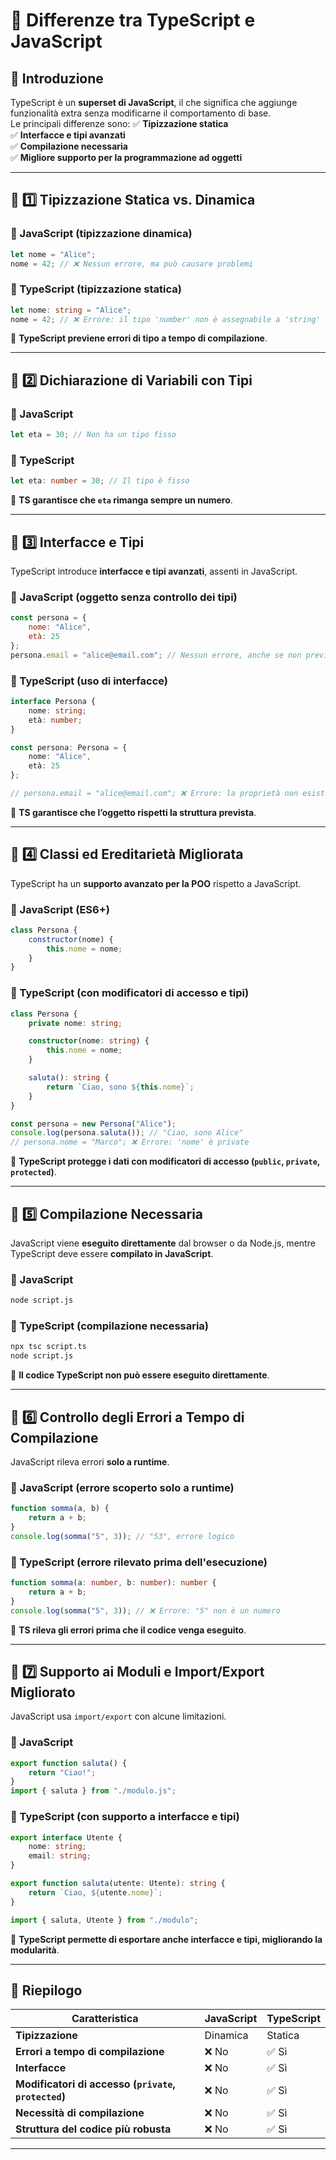 # 📌 Differenze tra TypeScript e JavaScript

## 🎯 Introduzione
TypeScript è un **superset di JavaScript**, il che significa che aggiunge funzionalità extra senza modificarne il comportamento di base.  
Le principali differenze sono:
✅ **Tipizzazione statica**  
✅ **Interfacce e tipi avanzati**  
✅ **Compilazione necessaria**  
✅ **Migliore supporto per la programmazione ad oggetti**  

---

## 📌 1️⃣ Tipizzazione Statica vs. Dinamica
### 🔹 JavaScript (tipizzazione dinamica)
```js
let nome = "Alice";
nome = 42; // ❌ Nessun errore, ma può causare problemi
````

### 🔹 TypeScript (tipizzazione statica)

```ts
let nome: string = "Alice";
nome = 42; // ❌ Errore: il tipo 'number' non è assegnabile a 'string'
```

📌 **TypeScript previene errori di tipo a tempo di compilazione**.

---

## 📌 2️⃣ Dichiarazione di Variabili con Tipi

### 🔹 JavaScript

```js
let eta = 30; // Non ha un tipo fisso
```

### 🔹 TypeScript

```ts
let eta: number = 30; // Il tipo è fisso
```

📌 **TS garantisce che `eta` rimanga sempre un numero**.

---

## 📌 3️⃣ Interfacce e Tipi

TypeScript introduce **interfacce e tipi avanzati**, assenti in JavaScript.

### 🔹 JavaScript (oggetto senza controllo dei tipi)

```js
const persona = {
    nome: "Alice",
    età: 25
};
persona.email = "alice@email.com"; // Nessun errore, anche se non previsto
```

### 🔹 TypeScript (uso di interfacce)

```ts
interface Persona {
    nome: string;
    età: number;
}

const persona: Persona = {
    nome: "Alice",
    età: 25
};

// persona.email = "alice@email.com"; ❌ Errore: la proprietà non esiste nell'interfaccia
```

📌 **TS garantisce che l’oggetto rispetti la struttura prevista**.

---

## 📌 4️⃣ Classi ed Ereditarietà Migliorata

TypeScript ha un **supporto avanzato per la POO** rispetto a JavaScript.

### 🔹 JavaScript (ES6+)

```js
class Persona {
    constructor(nome) {
        this.nome = nome;
    }
}
```

### 🔹 TypeScript (con modificatori di accesso e tipi)

```ts
class Persona {
    private nome: string;

    constructor(nome: string) {
        this.nome = nome;
    }

    saluta(): string {
        return `Ciao, sono ${this.nome}`;
    }
}

const persona = new Persona("Alice");
console.log(persona.saluta()); // "Ciao, sono Alice"
// persona.nome = "Marco"; ❌ Errore: 'nome' è private
```

📌 **TypeScript protegge i dati con modificatori di accesso (`public`, `private`, `protected`)**.

---

## 📌 5️⃣ Compilazione Necessaria

JavaScript viene **eseguito direttamente** dal browser o da Node.js, mentre TypeScript deve essere **compilato in JavaScript**.

### 🔹 JavaScript

```sh
node script.js
```

### 🔹 TypeScript (compilazione necessaria)

```sh
npx tsc script.ts
node script.js
```

📌 **Il codice TypeScript non può essere eseguito direttamente**.

---

## 📌 6️⃣ Controllo degli Errori a Tempo di Compilazione

JavaScript rileva errori **solo a runtime**.

### 🔹 JavaScript (errore scoperto solo a runtime)

```js
function somma(a, b) {
    return a + b;
}
console.log(somma("5", 3)); // "53", errore logico
```

### 🔹 TypeScript (errore rilevato prima dell'esecuzione)

```ts
function somma(a: number, b: number): number {
    return a + b;
}
console.log(somma("5", 3)); // ❌ Errore: "5" non è un numero
```

📌 **TS rileva gli errori prima che il codice venga eseguito**.

---

## 📌 7️⃣ Supporto ai Moduli e Import/Export Migliorato

JavaScript usa `import/export` con alcune limitazioni.

### 🔹 JavaScript

```js
export function saluta() {
    return "Ciao!";
}
import { saluta } from "./modulo.js";
```

### 🔹 TypeScript (con supporto a interfacce e tipi)

```ts
export interface Utente {
    nome: string;
    email: string;
}

export function saluta(utente: Utente): string {
    return `Ciao, ${utente.nome}`;
}

import { saluta, Utente } from "./modulo";
```

📌 **TypeScript permette di esportare anche interfacce e tipi, migliorando la modularità**.

---

## 📌 Riepilogo

|Caratteristica|JavaScript|TypeScript|
|---|---|---|
|**Tipizzazione**|Dinamica|Statica|
|**Errori a tempo di compilazione**|❌ No|✅ Sì|
|**Interfacce**|❌ No|✅ Sì|
|**Modificatori di accesso (`private`, `protected`)**|❌ No|✅ Sì|
|**Necessità di compilazione**|❌ No|✅ Sì|
|**Struttura del codice più robusta**|❌ No|✅ Sì|

---
